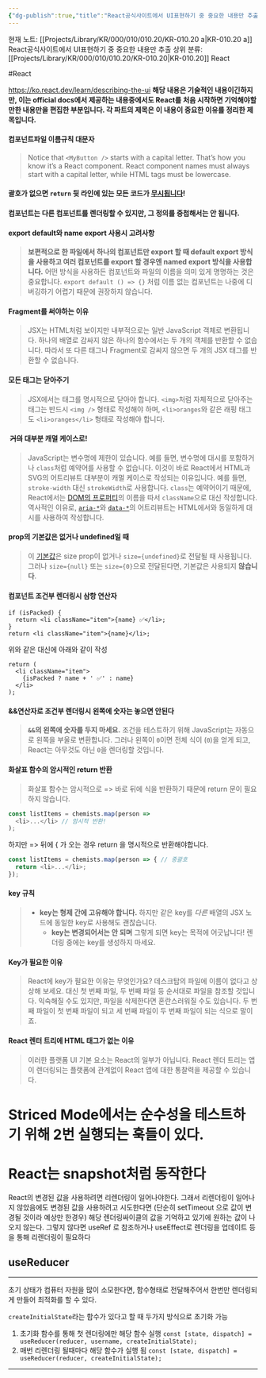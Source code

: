 ```yaml
---
{"dg-publish":true,"title":"React공식사이트에서 UI표현하기 중 중요한 내용만 추출","description":"React 공부시 공식사이트에서 학습하기 내용 중 기억할만한 부분을 임의로 정하여 기록해놓은 글입니다. 해당 파트마다 제목은 이 내용을 기억해야하는 이유나 특징등을 기술한 내용입니다.","permalink":"/projects/library/kr/000/010/010-20/kr-010-20-a/","dgPassFrontmatter":true,"noteIcon":"0","created":"2025-01-10T20:55:38.467+09:00","updated":"2025-03-18T02:02:43.312+09:00"}
---
```


현재 노트: [[Projects/Library/KR/000/010/010.20/KR-010.20 a\|KR-010.20 a]] React공식사이트에서 UI표현하기 중 중요한 내용만 추출
상위 분류: [[Projects/Library/KR/000/010/010.20/KR-010.20\|KR-010.20]] React

#React






https://ko.react.dev/learn/describing-the-ui
**해당 내용은 기술적인 내용이긴하지만, 이는 official docs에서 제공하는 내용중에서도 React를 처음 시작하면 기억해야할만한 내용만을 편집한 부분입니다. 각 파트의 제목은 이 내용이 중요한 이유를 정리한 제목입니다.**



#### 컴포넌트파일 이름규칙 대문자
>Notice that `<MyButton />` starts with a capital letter. That’s how you know it’s a React component. React component names must always start with a capital letter, while HTML tags must be lowercase.

#### 괄호가 없으면 `return` 뒷 라인에 있는 모든 코드가 [무시됩니다](https://stackoverflow.com/questions/2846283/what-are-the-rules-for-javascripts-automatic-semicolon-insertion-asi)!
#### 컴포넌트는 다른 컴포넌트를 렌더링할 수 있지만, **그 정의를 중첩해서는 안 됩니다.**

#### export default와 name export 사용시 고려사항
>**보편적으로 한 파일에서 하나의 컴포넌트만 export 할 때 default export 방식을 사용하고 여러 컴포넌트를 export 할 경우엔 named export 방식을 사용합니다.** 어떤 방식을 사용하든 컴포넌트와 파일의 이름을 의미 있게 명명하는 것은 중요합니다. `export default () => {}` 처럼 이름 없는 컴포넌트는 나중에 디버깅하기 어렵기 때문에 권장하지 않습니다.

#### Fragment를 써야하는 이유
>JSX는 HTML처럼 보이지만 내부적으로는 일반 JavaScript 객체로 변환됩니다. 하나의 배열로 감싸지 않은 하나의 함수에서는 두 개의 객체를 반환할 수 없습니다. 따라서 또 다른 태그나 Fragment로 감싸지 않으면 두 개의 JSX 태그를 반환할 수 없습니다.


#### 모든 태그는 닫아주기
>JSX에서는 태그를 명시적으로 닫아야 합니다. `<img>`처럼 자체적으로 닫아주는 태그는 반드시 `<img />` 형태로 작성해야 하며, `<li>oranges`와 같은 래핑 태그도 `<li>oranges</li>` 형태로 작성해야 합니다.

####  ~~거의~~ 대부분 캐멀 케이스로!
>JavaScript는 변수명에 제한이 있습니다. 예를 들면, 변수명에 대시를 포함하거나 `class`처럼 예약어를 사용할 수 없습니다. 이것이 바로 React에서 HTML과 SVG의 어트리뷰트 대부분이 캐멀 케이스로 작성되는 이유입니다. 예를 들면, `stroke-width` 대신 `strokeWidth`로 사용합니다. `class`는 예약어이기 때문에, React에서는 [DOM의 프로퍼티](https://developer.mozilla.org/en-US/docs/Web/API/Element/className)의 이름을 따서 `className`으로 대신 작성합니다.
>역사적인 이유로, [`aria-*`](https://developer.mozilla.org/docs/Web/Accessibility/ARIA)와 [`data-*`](https://developer.mozilla.org/docs/Learn/HTML/Howto/Use_data_attributes)의 어트리뷰트는 HTML에서와 동일하게 대시를 사용하여 작성합니다.

#### prop의 기본값은 없거나 undefined일 때 
>이 [기본값](https://developer.mozilla.org/ko/docs/Web/JavaScript/Reference/Functions/Default_parameters)은 size prop이 없거나 `size={undefined}`로 전달될 때 사용됩니다. 그러나 `size={null}` 또는 `size={0}`으로 전달된다면, 기본값은 사용되지 **않습니다**.


#### 컴포넌트 조건부 렌더링시 삼항 연산자
```
if (isPacked) {
  return <li className="item">{name} ✅</li>;
}
return <li className="item">{name}</li>;
```

위와 같은 대신에 아래와 같이 작성

```
return (
  <li className="item">
    {isPacked ? name + ' ✅' : name}
  </li>
);
```


#### &&연산자로 조건부 렌더링시 왼쪽에 숫자는 놓으면 안된다
> **`&&`의 왼쪽에 숫자를 두지 마세요.**
> 조건을 테스트하기 위해 JavaScript는 자동으로 왼쪽을 부울로 변환합니다. 그러나 왼쪽이 `0`이면 전체 식이 (`0`)을 얻게 되고, React는 아무것도 아닌 `0`을 렌더링할 것입니다.


#### 화살표 함수의 암시적인 return 반환
>화살표 함수는 암시적으로 => 바로 뒤에 식을 반환하기 때문에 return 문이 필요하지 않습니다.
```js
const listItems = chemists.map(person =>
  <li>...</li> // 암시적 반환!
);
```
하지만 => 뒤에 { 가 오는 경우 return 을 명시적으로 반환해야합니다.
```js
const listItems = chemists.map(person => { // 중괄호
  return <li>...</li>;
});
```

#### key 규칙
> - **key는 형제 간에 고유해야 합니다.** 하지만 같은 key를 _다른_ 배열의 JSX 노드에 동일한 key로 사용해도 괜찮습니다.
>   - **key는 변경되어서는 안 되며** 그렇게 되면 key는 목적에 어긋납니다! 렌더링 중에는 key를 생성하지 마세요.


#### Key가 필요한 이유
> React에 key가 필요한 이유는 무엇인가요? 
데스크탑의 파일에 이름이 없다고 상상해 보세요. 대신 첫 번째 파일, 두 번째 파일 등 순서대로 파일을 참조할 것입니다. 익숙해질 수도 있지만, 파일을 삭제한다면 혼란스러워질 수도 있습니다. 두 번째 파일이 첫 번째 파일이 되고 세 번째 파일이 두 번째 파일이 되는 식으로 말이죠.


#### React 렌터 트리에 HTML 태그가 없는 이유
> 이러한 플랫폼 UI 기본 요소는 React의 일부가 아닙니다. React 렌더 트리는 앱이 렌더링되는 플랫폼에 관계없이 React 앱에 대한 통찰력을 제공할 수 있습니다.


# Striced Mode에서는 순수성을 테스트하기 위해 2번 실행되는 훅들이 있다.

# React는 snapshot처럼 동작한다
React의 변경된 값을 사용하려면 리렌더링이 일어나야한다. 그래서 리렌더링이 일어나지 않았음에도 변경된 값을 사용하려고 시도한다면 (단순히   setTimeout 으로 값이 변경될 것이라 예상만 한경우) 해당 렌더링싸이클의 값을 기억하고 있기에 원하는 값이 나오지 않는다. 그렇지 않다면 useRef 로 참조하거나 useEffect로 렌더링을 업데이트 등을 통해 리렌더링이 필요하다


## useReducer
---
초기 상태가 컴퓨터 자원을 많이 소모한다면, 함수형태로 전달해주어서 한번만 렌더링되게 만들어 최적화를 할 수 있다.

`createInitialState`라는 함수가 있다고 할 때 두가지 방식으로 초기화 가능

1. 초기화 함수를 통해 첫 렌더링에만 해당 함수 실행
`const [state, dispatch] = useReducer(reducer, username, createInitialState);`
1. 매번 리렌더링 될때마다 해당 함수가 실행 됨
`const [state, dispatch] = useReducer(reducer, createInitialState);`
---